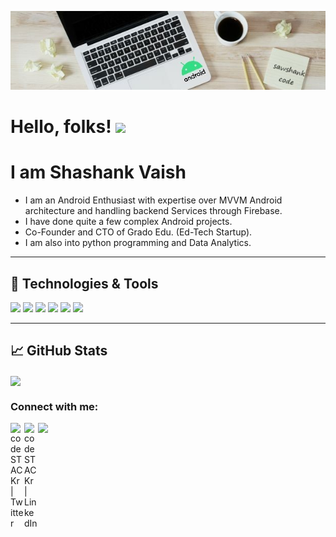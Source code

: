 ![](https://github.com/sawshankscode/sawshankscode/blob/main/readme_header.jpg)
# Hello, folks! <img src="https://raw.githubusercontent.com/MartinHeinz/MartinHeinz/master/wave.gif" width="30px">
# I am Shashank Vaish
* I am an Android Enthusiast with expertise over MVVM Android architecture and handling backend Services through Firebase.
* I have done quite a few complex Android projects.
* Co-Founder and CTO of Grado Edu. (Ed-Tech Startup).
* I am also into python programming and Data Analytics.

<hr/>

## 🔧 Technologies & Tools
![](https://img.shields.io/badge/Editor-Eclipse_IDE-informational?style=flat&logo=eclipse-idea&logoColor=white&color=2bbc8a)
![](https://img.shields.io/badge/Code-Python-informational?style=flat&logo=python&logoColor=white&color=2bbc8a)
![](https://img.shields.io/badge/Code-Java-informational?style=flat&logo=java&logoColor=white&color=2bbc8a)
![](https://img.shields.io/badge/Code-Kotlin-informational?style=flat&logo=kotlin&logoColor=white&color=2bbc8a)
![](https://img.shields.io/badge/Tools-MySQL-informational?style=flat&logo=mysql&logoColor=white&color=2bbc8a)
![](https://img.shields.io/badge/Tools-Android-informational?style=flat&logo=android&logoColor=white&color=2bbc8a)

<hr/>

## &#x1f4c8; GitHub Stats

<a href="https://github.com/sawshankscode/sawshankscode">
  <img align="center" src="https://github-readme-stats.vercel.app/api/top-langs/?username=sawshankscode&hide=java,html&title_color=ffffff&text_color=c9cacc&icon_color=2bbc8a&bg_color=1d1f21" />
</a>

### Connect with me:

[<img align="left" alt="codeSTACKr | Twitter" width="22px" src="https://cdn.jsdelivr.net/npm/simple-icons@v3/icons/twitter.svg" />][twitter]
[<img align="left" alt="codeSTACKr | LinkedIn" width="22px" src="https://cdn.jsdelivr.net/npm/simple-icons@v3/icons/linkedin.svg" />][linkedin]
[<img align="left" src="https://img.icons8.com/material-sharp/24/000000/github.png"/>][github]

[twitter]: https://twitter.com/Rahul12y
[linkedin]: https://www.linkedin.com/in/shashank-vaish-12b327129/
[github]: https://www.github.com/sawshankscode
